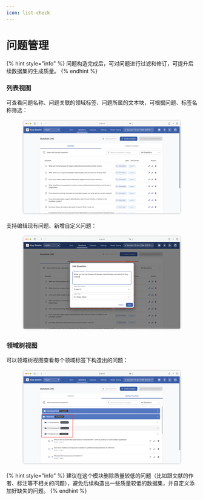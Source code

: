 ```yaml
---
icon: list-check
---
```


# 问题管理

{% hint style="info" %}
问题构造完成后，可对问题进行过滤和修订，可提升后续数据集的生成质量。
{% endhint %}

### 列表视图

可查看问题名称、问题关联的领域标签、问题所属的文本块，可根据问题、标签名称筛选：

<figure><img src="../.gitbook/assets/image (42).png" alt=""><figcaption></figcaption></figure>

支持编辑现有问题、新增自定义问题：

<figure><img src="../.gitbook/assets/image (16) (1) (1).png" alt=""><figcaption></figcaption></figure>

### 领域树视图

可以领域树视图查看每个领域标签下构造出的问题：

<figure><img src="../.gitbook/assets/image (17) (1) (1).png" alt=""><figcaption></figcaption></figure>

{% hint style="info" %}
建议在这个模块删除质量较低的问题（比如跟文献的作者、标注等不相关的问题），避免后续构造出一些质量较低的数据集，并自定义添加好缺失的问题。
{% endhint %}
